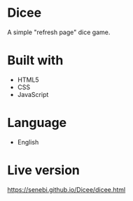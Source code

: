 # Dicee
A simple "refresh page" dice game.

# Built with

- HTML5
- CSS
- JavaScript

# Language
- English

# Live version
https://senebi.github.io/Dicee/dicee.html
